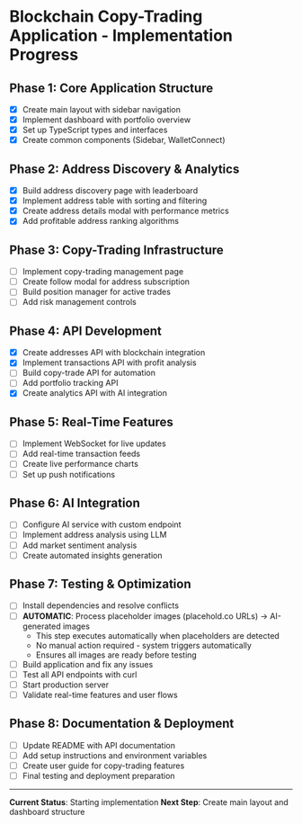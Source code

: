 # Blockchain Copy-Trading Application - Implementation Progress

## Phase 1: Core Application Structure
- [x] Create main layout with sidebar navigation
- [x] Implement dashboard with portfolio overview
- [x] Set up TypeScript types and interfaces
- [x] Create common components (Sidebar, WalletConnect)

## Phase 2: Address Discovery & Analytics
- [x] Build address discovery page with leaderboard
- [x] Implement address table with sorting and filtering
- [x] Create address details modal with performance metrics
- [x] Add profitable address ranking algorithms

## Phase 3: Copy-Trading Infrastructure
- [ ] Implement copy-trading management page
- [ ] Create follow modal for address subscription
- [ ] Build position manager for active trades
- [ ] Add risk management controls

## Phase 4: API Development
- [x] Create addresses API with blockchain integration
- [x] Implement transactions API with profit analysis
- [ ] Build copy-trade API for automation
- [ ] Add portfolio tracking API
- [x] Create analytics API with AI integration

## Phase 5: Real-Time Features
- [ ] Implement WebSocket for live updates
- [ ] Add real-time transaction feeds
- [ ] Create live performance charts
- [ ] Set up push notifications

## Phase 6: AI Integration
- [ ] Configure AI service with custom endpoint
- [ ] Implement address analysis using LLM
- [ ] Add market sentiment analysis
- [ ] Create automated insights generation

## Phase 7: Testing & Optimization
- [ ] Install dependencies and resolve conflicts
- [ ] **AUTOMATIC**: Process placeholder images (placehold.co URLs) → AI-generated images
  - This step executes automatically when placeholders are detected
  - No manual action required - system triggers automatically
  - Ensures all images are ready before testing
- [ ] Build application and fix any issues
- [ ] Test all API endpoints with curl
- [ ] Start production server
- [ ] Validate real-time features and user flows

## Phase 8: Documentation & Deployment
- [ ] Update README with API documentation
- [ ] Add setup instructions and environment variables
- [ ] Create user guide for copy-trading features
- [ ] Final testing and deployment preparation

---
**Current Status**: Starting implementation
**Next Step**: Create main layout and dashboard structure